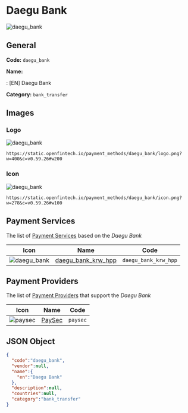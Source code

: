 
# Daegu Bank 
![daegu_bank](https://static.openfintech.io/payment_methods/daegu_bank/logo.png?w=400&c=v0.59.26#w200)  

## General 
**Code:** `daegu_bank` 
 
**Name:** 
 
:	[EN] Daegu Bank 
 
**Category:** `bank_transfer` 
 

## Images 

### Logo 
![daegu_bank](https://static.openfintech.io/payment_methods/daegu_bank/logo.png?w=400&c=v0.59.26#w200)  

```
https://static.openfintech.io/payment_methods/daegu_bank/logo.png?w=400&c=v0.59.26#w200
```  

### Icon 
![daegu_bank](https://static.openfintech.io/payment_methods/daegu_bank/icon.png?w=278&c=v0.59.26#w100)  

```
https://static.openfintech.io/payment_methods/daegu_bank/icon.png?w=278&c=v0.59.26#w100
```  

## Payment Services 
 
The list of [Payment Services](/payment-services/) based on the _Daegu Bank_ 

|Icon|Name|Code| 
|:---:|:---:|:---:| 
|![daegu_bank](https://static.openfintech.io/payment_methods/daegu_bank/icon.png?w=278&c=v0.59.26#w100) |[daegu_bank_krw_hpp](/payment-services/daegu_bank_krw_hpp/)|`daegu_bank_krw_hpp`| 
 

## Payment Providers 
 
The list of [Payment Providers](/payment-providers/) that support the _Daegu Bank_ 

|Icon|Name|Code| 
|:---:|:---:|:---:| 
|![paysec](https://static.openfintech.io/payment_providers/paysec/icon.png?w=278&c=v0.59.26#w100) |[PaySec](/payment-providers/paysec/)|`paysec`| 
 

## JSON Object 

```json
{
  "code":"daegu_bank",
  "vendor":null,
  "name":{
    "en":"Daegu Bank"
  },
  "description":null,
  "countries":null,
  "category":"bank_transfer"
}
```  
